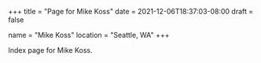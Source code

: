 +++
title = "Page for Mike Koss"
date = 2021-12-06T18:37:03-08:00
draft = false

name = "Mike Koss"
location = "Seattle, WA"
+++

Index page for Mike Koss.
